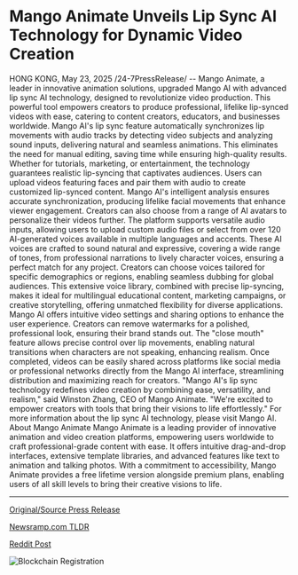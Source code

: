 # Mango Animate Unveils Lip Sync AI Technology for Dynamic Video Creation

HONG KONG, May 23, 2025 /24-7PressRelease/ -- Mango Animate, a leader in innovative animation solutions, upgraded Mango AI with advanced lip sync AI technology, designed to revolutionize video production. This powerful tool empowers creators to produce professional, lifelike lip-synced videos with ease, catering to content creators, educators, and businesses worldwide.  Mango AI's lip sync feature automatically synchronizes lip movements with audio tracks by detecting video subjects and analyzing sound inputs, delivering natural and seamless animations. This eliminates the need for manual editing, saving time while ensuring high-quality results. Whether for tutorials, marketing, or entertainment, the technology guarantees realistic lip-syncing that captivates audiences.  Users can upload videos featuring faces and pair them with audio to create customized lip-synced content. Mango AI's intelligent analysis ensures accurate synchronization, producing lifelike facial movements that enhance viewer engagement. Creators can also choose from a range of AI avatars to personalize their videos further.  The platform supports versatile audio inputs, allowing users to upload custom audio files or select from over 120 AI-generated voices available in multiple languages and accents. These AI voices are crafted to sound natural and expressive, covering a wide range of tones, from professional narrations to lively character voices, ensuring a perfect match for any project.   Creators can choose voices tailored for specific demographics or regions, enabling seamless dubbing for global audiences. This extensive voice library, combined with precise lip-syncing, makes it ideal for multilingual educational content, marketing campaigns, or creative storytelling, offering unmatched flexibility for diverse applications.  Mango AI offers intuitive video settings and sharing options to enhance the user experience. Creators can remove watermarks for a polished, professional look, ensuring their brand stands out. The "close mouth" feature allows precise control over lip movements, enabling natural transitions when characters are not speaking, enhancing realism. Once completed, videos can be easily shared across platforms like social media or professional networks directly from the Mango AI interface, streamlining distribution and maximizing reach for creators.  "Mango AI's lip sync technology redefines video creation by combining ease, versatility, and realism," said Winston Zhang, CEO of Mango Animate. "We're excited to empower creators with tools that bring their visions to life effortlessly."  For more information about the lip sync AI technology, please visit Mango AI.  About Mango Animate Mango Animate is a leading provider of innovative animation and video creation platforms, empowering users worldwide to craft professional-grade content with ease. It offers intuitive drag-and-drop interfaces, extensive template libraries, and advanced features like text to animation and talking photos. With a commitment to accessibility, Mango Animate provides a free lifetime version alongside premium plans, enabling users of all skill levels to bring their creative visions to life. 

---

[Original/Source Press Release](https://www.24-7pressrelease.com/press-release/523090/mango-animate-unveils-lip-sync-ai-technology-for-dynamic-video-creation)
                    

[Newsramp.com TLDR](https://newsramp.com/curated-news/mango-animate-revolutionizes-video-production-with-lip-sync-ai-upgrade/137b00c89518d58bc7c5402aba3a13ea) 

 



[Reddit Post](https://www.reddit.com/r/newsramp/comments/1ktdsjk/mango_animate_revolutionizes_video_production/) 



![Blockchain Registration](https://cdn.newsramp.app/24-7PressRelease/qrcode/255/23/goldSlhA.webp)